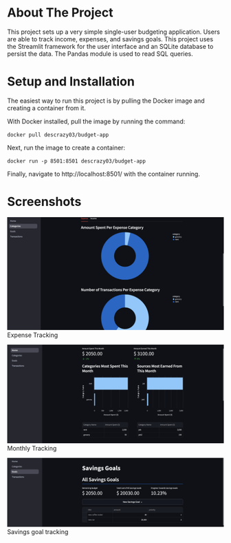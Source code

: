 # About The Project

This project sets up a very simple single-user budgeting application. Users are able to track income, expenses, and savings goals. This project uses the Streamlit framework for the user interface and an SQLite database to persist the data. The Pandas module is used to read SQL queries.

# Setup and Installation

The easiest way to run this project is by pulling the Docker image and creating a container from it.

With Docker installed, pull the image by running the command:
```
docker pull descrazy03/budget-app
```
Next, run the image to create a container:
```
docker run -p 8501:8501 descrazy03/budget-app
```
Finally, navigate to http://localhost:8501/ with the container running.

# Screenshots
![alt text](ex_images/budget_graphs.png)
Expense Tracking

![alt text](ex_images/monthly_graphs.png)
Monthly Tracking

![alt text](ex_images/savings_table.png)
Savings goal tracking